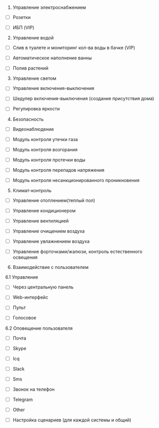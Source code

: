 1. Управление электроснабжением

* [ ] Розетки

* [ ] ИБП (VIP)

2. Управление водой

* [ ] Слив в туалете и мониторинг кол-ва воды в бачке (VIP)

* [ ] Автоматическое наполнение ванны

* [ ] Полив растений

3. Управление светом

* [ ] Управление включения-выключения

* [ ] Шедулер включения-выключения (создание присутствия дома)

* [ ] Регулировка яркости

4. Безопасность

* [ ] Видеонаблюдение

* [ ] Модуль контроля утечки газа

* [ ] Модуль контроля возгорания

* [ ] Модуль контроля протечки воды

* [ ] Модуль контроля перепадов напряжения

* [ ] Модуль контроля несанкционированного проникновения

5. Климат-контроль

* [ ] Управление отоплением(теплый пол)

* [ ] Управление кондиционером

* [ ] Управление вентиляцией

* [ ] Управление очищением воздуха

* [ ] Управление увлажнением воздуха

* [ ] Управление форточками/жалюзи, контроль естественного освещения

6. Взаимодействие с пользователем

6.1 Управление

* [ ] Через центральную панель

* [ ] Web-интерфейс

* [ ] Пульт

* [ ] Голосовое

6.2 Оповещение пользователя

* [ ] Почта

* [ ] Skype

* [ ] Icq

* [ ] Slack

* [ ] Sms

* [ ] Звонок на телефон

* [ ] Telegram

* [ ] Other

* [ ] Настройка сценариев (для каждой системы и общий)